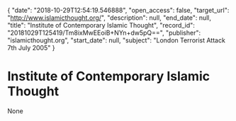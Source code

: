 {
  "date": "2018-10-29T12:54:19.546888", 
  "open_access": false, 
  "target_url": "http://www.islamicthought.org/", 
  "description": null, 
  "end_date": null, 
  "title": "Institute of Contemporary Islamic Thought", 
  "record_id": "20181029T125419/Tm8ixMwEEoiB+NYn+dw5pQ==", 
  "publisher": "islamicthought.org", 
  "start_date": null, 
  "subject": "London Terrorist Attack 7th July 2005"
}

# Institute of Contemporary Islamic Thought

None
